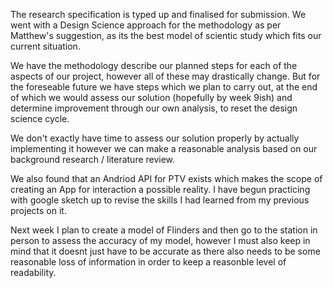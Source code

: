 The research specification is typed up and finalised for submission. We went with a Design Science 
approach for the methodology as per Matthew's suggestion, as its the best model of scientic study
which fits our current situation.

We have the methodology describe our planned steps for each of the aspects of our project, however all of these
may drastically change. But for the foreseable future we have steps which we plan to carry out, at the end of
which we would assess our solution (hopefully by week 9ish) and determine improvement through our own analysis,
to reset the design science cycle.

We don't exactly have time to assess our solution properly by actually implementing it however we can make a reasonable
analysis based on our background research / literature review.

We also found that an Andriod API for PTV exists which makes the scope of creating an App for interaction a possible reality.
I have begun practicing with google sketch up to revise the skills I had learned from my previous projects on it.

Next week I plan to create a model of Flinders and then go to the station in person to assess the accuracy of my model,
however I must also keep in mind that it doesnt just have to be accurate as there also needs to be some reasonable loss of 
information in order to keep a reasonble level of readability.
